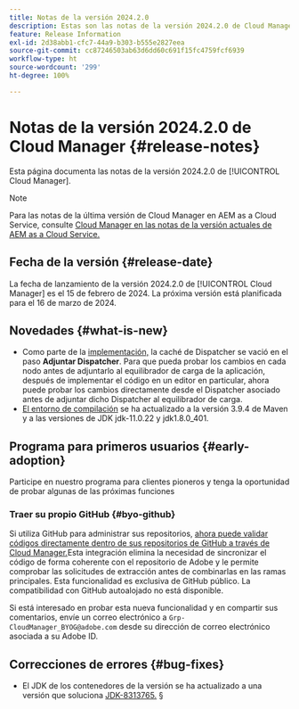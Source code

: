 ```yaml
---
title: Notas de la versión 2024.2.0
description: Estas son las notas de la versión 2024.2.0 de Cloud Manager.
feature: Release Information
exl-id: 2d38abb1-cfc7-44a9-b303-b555e2827eea
source-git-commit: cc87246503ab63d6dd60c691f15fc4759fcf6939
workflow-type: ht
source-wordcount: '299'
ht-degree: 100%

---
```



# Notas de la versión 2024.2.0 de Cloud Manager {#release-notes}

Esta página documenta las notas de la versión 2024.2.0 de [!UICONTROL Cloud Manager].

>[!NOTE]
>
>Para las notas de la última versión de Cloud Manager en AEM as a Cloud Service, consulte [Cloud Manager en las notas de la versión actuales de AEM as a Cloud Service.](https://experienceleague.adobe.com/docs/experience-manager-cloud-service/content/implementing/using-cloud-manager/release-notes-cloud-manager/release-notes-cm-current.html?lang=es)

## Fecha de la versión {#release-date}

La fecha de lanzamiento de la versión 2024.2.0 de [!UICONTROL Cloud Manager] es el 15 de febrero de 2024. La próxima versión está planificada para el 16 de marzo de 2024.

## Novedades {#what-is-new}

* Como parte de la [implementación,](/help/using/code-deployment.md) la caché de Dispatcher se vació en el paso **Adjuntar Dispatcher**. Para que pueda probar los cambios en cada nodo antes de adjuntarlo al equilibrador de carga de la aplicación, después de implementar el código en un editor en particular, ahora puede probar los cambios directamente desde el Dispatcher asociado antes de adjuntar dicho Dispatcher al equilibrador de carga.
* [El entorno de compilación](/help/getting-started/build-environment.md) se ha actualizado a la versión 3.9.4 de Maven y a las versiones de JDK jdk-11.0.22 y jdk1.8.0_401.

## Programa para primeros usuarios {#early-adoption}

Participe en nuestro programa para clientes pioneros y tenga la oportunidad de probar algunas de las próximas funciones

### Traer su propio GitHub {#byo-github}

Si utiliza GitHub para administrar sus repositorios, [ahora puede validar códigos directamente dentro de sus repositorios de GitHub a través de Cloud Manager.](/help/managing-code/byo-github.md)Esta integración elimina la necesidad de sincronizar el código de forma coherente con el repositorio de Adobe y le permite comprobar las solicitudes de extracción antes de combinarlas en las ramas principales. Esta funcionalidad es exclusiva de GitHub público. La compatibilidad con GitHub autoalojado no está disponible.

Si está interesado en probar esta nueva funcionalidad y en compartir sus comentarios, envíe un correo electrónico a `Grp-CloudManager_BYOG@adobe.com` desde su dirección de correo electrónico asociada a su Adobe ID.

## Correcciones de errores {#bug-fixes}

* El JDK de los contenedores de la versión se ha actualizado a una versión que soluciona [JDK-8313765.](https://bugs.openjdk.org/browse/JDK-8313765)
§